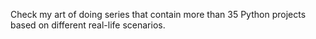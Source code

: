 Check my art of doing series that contain more than 35 Python projects based on different real-life scenarios. 
